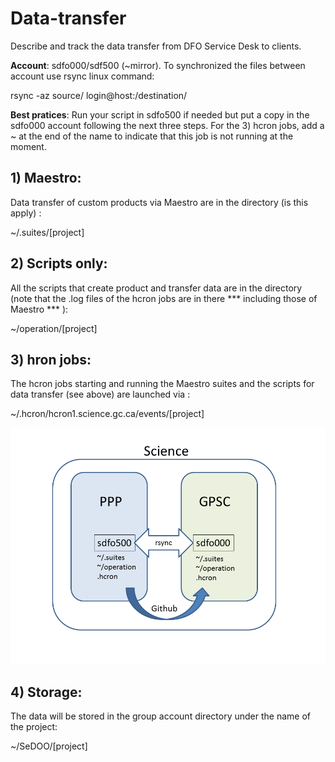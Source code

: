 # Data-transfer

Describe and track the data transfer from DFO Service Desk to clients.

**Account**: sdfo000/sdf500 (~mirror). To synchronized the files between account use rsync linux command:

  rsync -az source/ login@host:/destination/
  
**Best pratices**: Run your script in sdfo500 if needed but put a copy in the sdfo000 account following the next three steps. For the 3) hcron jobs, add a ~ at the end of the name to indicate that this job is not running at the moment.



## 1) Maestro:
Data transfer of custom products via Maestro are in the directory (is this apply) :

  ~/.suites/[project]

## 2) Scripts only:
All the scripts that create product and transfer data are in the directory (note that the .log files of the hcron jobs are in there *** including those of Maestro *** ):

  ~/operation/[project]

## 3) hron jobs:
The hcron jobs starting and running the Maestro suites and the scripts for data transfer (see above) are launched via :

  ~/.hcron/hcron1.science.gc.ca/events/[project]


![map setting (left bar)](https://github.com/DFO-Service-Desk/Data-transfer/blob/master/Data_transfer.png "Map Settings")

## 4) Storage:

The data will be stored in the group account directory under the name of the project: 

~/SeDOO/[project]

